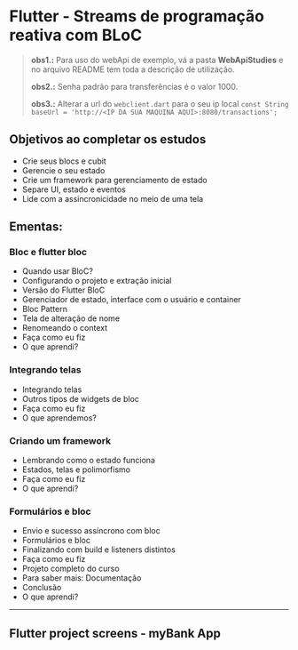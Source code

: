# Flutter - Streams de programação reativa com BLoC

> **obs1.:** Para uso do webApi de exemplo, vá a pasta **WebApiStudies** e no arquivo README tem toda a descrição de utilização.
> 
> **obs2.:** Senha padrão para transferências é o valor 1000. 
> 
> **obs3.:** Alterar a url do `webclient.dart` para o seu ip local `const String baseUrl = 'http://<IP DA SUA MAQUINA AQUI>:8080/transactions';`

## Objetivos ao completar os estudos
- Crie seus blocs e cubit
- Gerencie o seu estado
- Crie um framework para gerenciamento de estado
- Separe UI, estado e eventos
- Lide com a assincronicidade no meio de uma tela

## Ementas:

### Bloc e flutter bloc
- Quando usar BloC?
- Configurando o projeto e extração inicial
- Versão do Flutter BloC
- Gerenciador de estado, interface com o usuário e container
- Bloc Pattern
- Tela de alteração de nome
- Renomeando o context
- Faça como eu fiz
- O que aprendi?

### Integrando telas
- Integrando telas
- Outros tipos de widgets de bloc
- Faça como eu fiz
- O que aprendemos?

### Criando um framework
- Lembrando como o estado funciona
- Estados, telas e polimorfismo
- Faça como eu fiz
- O que aprendi?

### Formulários e bloc
- Envio e sucesso assíncrono com bloc
- Formulários e bloc
- Finalizando com build e listeners distintos
- Faça como eu fiz
- Projeto completo do curso
- Para saber mais: Documentação
- Conclusão
- O que aprendi?

***

## Flutter project screens - myBank App
<!-- <p float="left">
<img src="assets/img/screen01.png" width="200">
<img src="assets/img/screen02.png" width="200">
<img src="assets/img/screen03.png" width="200">
<img src="assets/img/screen04.png" width="200">
</p> -->

